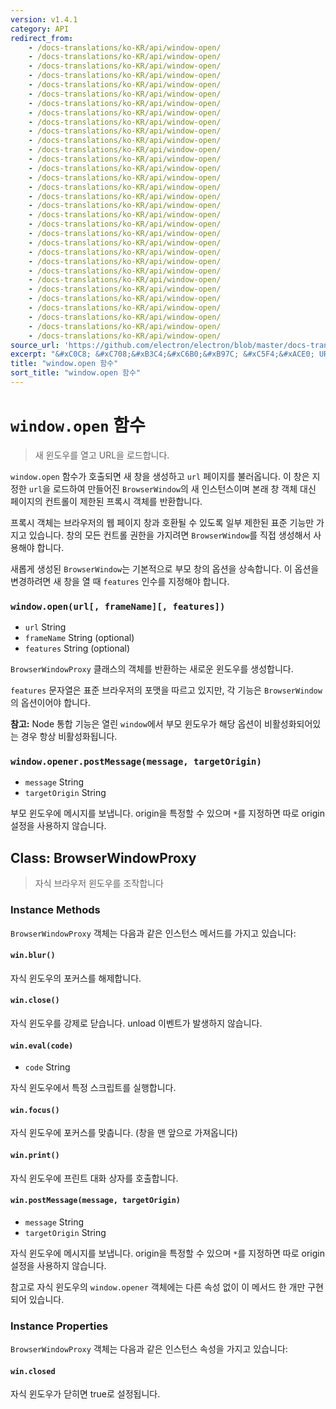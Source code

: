 ```yaml
---
version: v1.4.1
category: API
redirect_from:
    - /docs-translations/ko-KR/api/window-open/
    - /docs-translations/ko-KR/api/window-open/
    - /docs-translations/ko-KR/api/window-open/
    - /docs-translations/ko-KR/api/window-open/
    - /docs-translations/ko-KR/api/window-open/
    - /docs-translations/ko-KR/api/window-open/
    - /docs-translations/ko-KR/api/window-open/
    - /docs-translations/ko-KR/api/window-open/
    - /docs-translations/ko-KR/api/window-open/
    - /docs-translations/ko-KR/api/window-open/
    - /docs-translations/ko-KR/api/window-open/
    - /docs-translations/ko-KR/api/window-open/
    - /docs-translations/ko-KR/api/window-open/
    - /docs-translations/ko-KR/api/window-open/
    - /docs-translations/ko-KR/api/window-open/
    - /docs-translations/ko-KR/api/window-open/
    - /docs-translations/ko-KR/api/window-open/
    - /docs-translations/ko-KR/api/window-open/
    - /docs-translations/ko-KR/api/window-open/
    - /docs-translations/ko-KR/api/window-open/
    - /docs-translations/ko-KR/api/window-open/
    - /docs-translations/ko-KR/api/window-open/
    - /docs-translations/ko-KR/api/window-open/
    - /docs-translations/ko-KR/api/window-open/
    - /docs-translations/ko-KR/api/window-open/
    - /docs-translations/ko-KR/api/window-open/
    - /docs-translations/ko-KR/api/window-open/
    - /docs-translations/ko-KR/api/window-open/
    - /docs-translations/ko-KR/api/window-open/
    - /docs-translations/ko-KR/api/window-open/
    - /docs-translations/ko-KR/api/window-open/
    - /docs-translations/ko-KR/api/window-open/
source_url: 'https://github.com/electron/electron/blob/master/docs-translations/ko-KR/api/window-open.md'
excerpt: "&#xC0C8; &#xC708;&#xB3C4;&#xC6B0;&#xB97C; &#xC5F4;&#xACE0; URL&#xC744; &#xB85C;&#xB4DC;&#xD569;&#xB2C8;&#xB2E4;."
title: "window.open 함수"
sort_title: "window.open 함수"
---
```


# `window.open` 함수

> 새 윈도우를 열고 URL을 로드합니다.

`window.open` 함수가 호출되면 새 창을 생성하고 `url` 페이지를 불러옵니다. 이 창은
지정한 `url`을 로드하여 만들어진 `BrowserWindow`의 새 인스턴스이며 본래 창 객체 대신
페이지의 컨트롤이 제한된 프록시 객체를 반환합니다.

프록시 객체는 브라우저의 웹 페이지 창과 호환될 수 있도록 일부 제한된 표준 기능만 가지고
있습니다. 창의 모든 컨트롤 권한을 가지려면 `BrowserWindow`를 직접 생성해서 사용해야
합니다.

새롭게 생성된 `BrowserWindow`는 기본적으로 부모 창의 옵션을 상속합니다. 이 옵션을
변경하려면 새 창을 열 때 `features` 인수를 지정해야 합니다.

### `window.open(url[, frameName][, features])`

* `url` String
* `frameName` String (optional)
* `features` String (optional)

`BrowserWindowProxy` 클래스의 객체를 반환하는 새로운 윈도우를 생성합니다.

`features` 문자열은 표준 브라우저의 포맷을 따르고 있지만, 각 기능은 `BrowserWindow`의
옵션이어야 합니다.

**참고:** Node 통합 기능은 열린 `window`에서 부모 윈도우가 해당 옵션이
비활성화되어있는 경우 항상 비활성화됩니다.

### `window.opener.postMessage(message, targetOrigin)`

* `message` String
* `targetOrigin` String

부모 윈도우에 메시지를 보냅니다. origin을 특정할 수 있으며 `*`를 지정하면 따로 origin
설정을 사용하지 않습니다.

## Class: BrowserWindowProxy

> 자식 브라우저 윈도우를 조작합니다

### Instance Methods

`BrowserWindowProxy` 객체는 다음과 같은 인스턴스 메서드를 가지고 있습니다:

#### `win.blur()`

자식 윈도우의 포커스를 해제합니다.

#### `win.close()`

자식 윈도우를 강제로 닫습니다. unload 이벤트가 발생하지 않습니다.  

#### `win.eval(code)`

* `code` String

자식 윈도우에서 특정 스크립트를 실행합니다.

#### `win.focus()`

자식 윈도우에 포커스를 맞춥니다. (창을 맨 앞으로 가져옵니다)

#### `win.print()`

자식 윈도우에 프린트 대화 상자를 호출합니다.

#### `win.postMessage(message, targetOrigin)`

* `message` String
* `targetOrigin` String

자식 윈도우에 메시지를 보냅니다. origin을 특정할 수 있으며 `*`를 지정하면 따로 origin
설정을 사용하지 않습니다.

참고로 자식 윈도우의 `window.opener` 객체에는 다른 속성 없이 이 메서드 한 개만
구현되어 있습니다.

### Instance Properties

`BrowserWindowProxy` 객체는 다음과 같은 인스턴스 속성을 가지고 있습니다:

#### `win.closed`

자식 윈도우가 닫히면 true로 설정됩니다.
